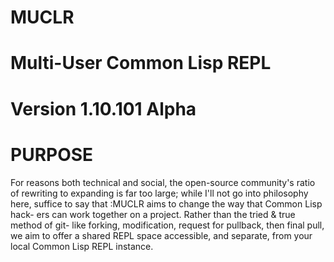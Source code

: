 MUCLR
=====
Multi-User Common Lisp REPL
========
Version 1.10.101 Alpha
==========
PURPOSE
======
For reasons both technical and social, the open-source community's ratio of
rewriting to expanding is far too large; while I'll not go into philosophy
here, suffice to say that :MUCLR aims to change the way that Common Lisp hack-
ers can work together on a project. Rather than the tried & true method of git-
like forking, modification, request for pullback, then final pull, we aim to
offer a shared REPL space accessible, and separate, from your local Common Lisp
REPL instance.